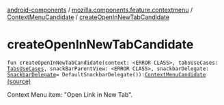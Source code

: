 [android-components](../../index.md) / [mozilla.components.feature.contextmenu](../index.md) / [ContextMenuCandidate](index.md) / [createOpenInNewTabCandidate](./create-open-in-new-tab-candidate.md)

# createOpenInNewTabCandidate

`fun createOpenInNewTabCandidate(context: <ERROR CLASS>, tabsUseCases: `[`TabsUseCases`](../../mozilla.components.feature.tabs/-tabs-use-cases/index.md)`, snackBarParentView: <ERROR CLASS>, snackbarDelegate: `[`SnackbarDelegate`](-snackbar-delegate/index.md)` = DefaultSnackbarDelegate()): `[`ContextMenuCandidate`](index.md) [(source)](https://github.com/mozilla-mobile/android-components/blob/master/components/feature/contextmenu/src/main/java/mozilla/components/feature/contextmenu/ContextMenuCandidate.kt#L84)

Context Menu item: "Open Link in New Tab".

